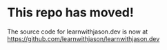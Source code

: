 # This repo has moved!

The source code for learnwithjason.dev is now at https://github.com/learnwithjason/learnwithjason.dev
